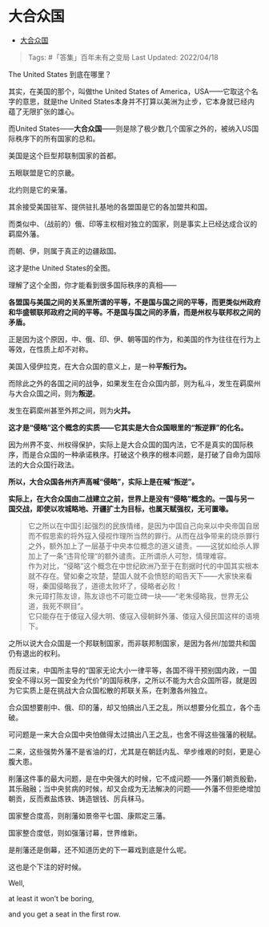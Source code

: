 # 大合众国

- [大合众国](https://zhuanlan.zhihu.com/p/500291967)

>Tags: #「答集」百年未有之变局 
>Last Updated: 2022/04/18

The United States 到底在哪里？

其实，在美国的那个，叫做the United States of America，USA——它取这个名字的意思，就是the United States本身并不打算以美洲为止步，它本身就已经内蕴了无限扩张的雄心。

而United States——**大合众国**——则是除了极少数几个国家之外的，被纳入US国际秩序下的所有国家的总和。

  

美国是这个巨型邦联制国家的首都。

五眼联盟是它的京畿。

北约则是它的亲藩。

其余接受美国驻军、提供驻扎基地的各盟国是它的各加盟共和国。

而类似中、（战前的）俄、印等主权相对独立的国家，则是事实上已经达成合议的羁縻外藩。

而朝、伊，则属于真正的边疆敌国。

这才是the United States的全图。

理解了这个全图，你才能看到很多国际秩序的真相——

**各盟国与美国之间的关系里所谓的平等，不是国与国之间的平等，而更类似州政府和华盛顿联邦政府之间的平等。不是国与国之间的矛盾，而是州权与联邦权之间的矛盾。**

正是因为这个原因，中、俄、印、伊、朝等国的作为，和美国的作为往往在行为上等效，在性质上却不对称。

美国入侵伊拉克，在大合众国的意义上，是一种**平叛行为。**

而除此之外的各国之间的战争，如果发生在合众国内部，则为私斗，发生在羁縻州与大合众国之间，则为**叛逆**。

发生在羁縻州甚至外邦之间，则为**火并。**

**这才是“侵略”这个概念的实质——它其实是大合众国眼里的“叛逆罪”的化名。**

因为州界不变、州权得保护，实际上是大合众国的国内法，它不是真实的国际秩序，而是合众国的一种承诺秩序。打破这个秩序的根本问题，是打破了自命为国际法的大合众国行政法。

**所以，大合众国各州齐声高喊“侵略”，实际上是在喊“叛逆”。**

**实际上，在大合众国由二战建立之前，世界上是没有“侵略”概念的。一国与另一国交战，即使以攻城略地、开疆扩土为目标，也属天赋强权，无可置喙。**

> 它之所以在中国引起强烈的民族情绪，是因为中国自己向来以中央帝国自居而不假思索的将外寇入侵视作理所当然的罪行。从而在战争带来的烧杀罪行之外，额外加上了一层基于中央本位概念的道义谴责。——这犹如给杀人罪加上了一条“违背伦理“的额外谴责。正所谓杀人可恕，情理难容。  
> 作为对比，“侵略”这个概念在中世纪欧洲乃至于在割据时代的中国其实根本就不存在。譬如秦之攻楚，楚国人就不会愤怒的昭告天下——大家快来看呀，秦国侵略我了，道德太败坏了，侵略者必败！  
> 朱元璋打陈友谅，陈友谅也不可能立碑一块——“老朱侵略我，世界无公道，我死不瞑目”。  
> 它只能存在于倭寇入侵大明、倭寇入侵朝鲜外藩、倭寇入侵民国这样的语境下。

  

之所以说大合众国是一个邦联制国家，而非联邦制国家，是因为各州/加盟共和国仍有退出的权利。

而反过来，中国所主导的“国家无论大小一律平等，各国不得干预别国内政，一国安全不得以另一国安全为代价”的国际秩序，之所以不能为大合众国所容，就是因为它实质上是在挑战大合众国松散的邦联关系，在刺激各州独立。

合众国想要削中、俄、印的藩，却又怕搞出八王之乱，所以想要分化孤立，各个击破。

可问题是一来大合众国中央怕做得太过搞出八王之乱，也舍不得这些强藩的税赋。

二来，这些强势外藩不是省油的灯，尤其是在朝廷内乱、举步维艰的时刻，更是心腹大患。

削藩这件事的最大问题，是在中央强大的时候，它不成问题——外藩们朝贡殷勤，其乐融融；当中央贫病的时候，却又会成为无法解决的问题——外藩不但拒绝增加朝贡，反而煮盐炼铁、铸造银钱、厉兵秣马。

国家整合度高，则削藩如景帝平七国、康熙定三藩。

国家整合度低，则如强藩讨幕，世界维新。

是削藩还是倒幕，还不知道历史的下一幕戏到底是什么呢。

这也是个下注的好时候。

  

Well,

at least it won’t be boring,

and you get a seat in the first row.